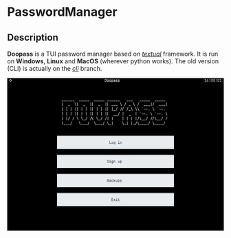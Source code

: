 # PasswordManager

## Description

**Doopass** is a TUI password manager based on [*textual*](https://github.com/textualize/textual/) framework. It is run on **Windows**, **Linux** and **MacOS** (wherever python works). The old version (CLI) is actually on the [*cli*](https://github.com/doopath/PasswordManager/tree/cli) branch.


![no image](https://raw.githubusercontent.com/doopath/PasswordManager/master/assets/preview.png)
